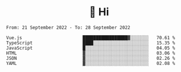<h1 align="center">👋 Hi</h1>
<!-- <h3 align="center">An enthusiastic frontend developer</h3> -->

<!--START_SECTION:waka-->

```text
From: 21 September 2022 - To: 28 September 2022

Vue.js                       █████████████████▓░░░░░░░   70.61 %
TypeScript                   ████░░░░░░░░░░░░░░░░░░░░░   15.35 %
JavaScript                   █░░░░░░░░░░░░░░░░░░░░░░░░   04.05 %
HTML                         ▓░░░░░░░░░░░░░░░░░░░░░░░░   03.06 %
JSON                         ▓░░░░░░░░░░░░░░░░░░░░░░░░   02.26 %
YAML                         ▓░░░░░░░░░░░░░░░░░░░░░░░░   02.08 %
```

<!--END_SECTION:waka-->
